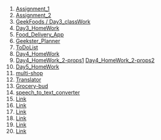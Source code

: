 1. [Assignment_1](https://anchitjulaniya.github.io/ReactJsProjects/Assignment_1/)
2. [Assignment_2](https://anchitjulaniya.github.io/ReactJsProjects/Assignment_2/?authuser=0)
3. [GeekFoods / Day3_classWork](https://react-js-projects-7u9q.vercel.app/?authuser=0)
4. [Day3_HomeWork](https://react-js-projects-rouge.vercel.app/?authuser=0)
5. [Food_Delivery_App](https://react-js-food-delivery-app.vercel.app/)
6. [Geekster_Planner](https://6631fc9e34aa69a84062dc41--sparkly-biscuit-4fcf56.netlify.app/)
7. [ToDoList](https://todolist-by-anchit.netlify.app/)
8. [Day4_HomeWork](https://day4-homework-anchit.netlify.app/)
9. [Day4_HomeWork_2-props1](https://day4homework-2-props-1-by-anchit.netlify.app/) [Day4_HomeWork_2-props2](https://day4homework-2-props2-by-anchit.netlify.app/)
10. [Day5_HomeWork](https://day5homework-by-anchit.netlify.app/)
11. [multi-shop](https://main--multi-shop-by-anchit.netlify.app/)
12. [Translator](https://translator-by-anchit123.netlify.app/)
13. [Grocery-bud](https://grocery-bud-by-anchit.netlify.app/)
14. [speech_to_text_converter](https://text-to-speech-converter-by-anchit.netlify.app/)
15. [Link]()
16. [Link]()
17. [Link]()
18. [Link]()
19. [Link]()
20. [Link]()